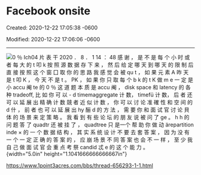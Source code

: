 # Facebook onsite

Created: 2020-12-22 17:05:38 -0600

Modified: 2020-12-22 17:06:06 -0600

---

![0 ％ Ich04 片 表 干 2020 ． 8 ． 1 14 ： 48 感 谢 ， 是 不 是 每 个 小 时 或 者 每 大 的 t 叩 k 按 照 源 数 据 存 下 来 ， 然 后 给 定 哪 天 到 哪 天 的 限 制 后 直 接 按 照 这 个 窗 囗 取 你 的 思 路 我 感 觉 会 被 qu t ， 如 果 元 素 A 昨 天 是 t 叩 K ， 今 天 不 是 t 。 PK ， 如 果 你 只 取 每 个 b k 的 t K 做 m e 一 定 是 小 accu 阉 te 的 0 ％ 这 道 题 本 质 是 accu 阉 ， disk space 和 latency 的 各 种 tradeoff, 比 如 你 可 以 - d timemaggregate 计 数， timefü 计 数， 后 者 还 可 以 延 展 出 精 确 计 数 競 者 近 似 计 数 ， 你 可 以 讨 论 准 確 性 和 空 间 的 d 什 ， 前 者 也 可 以 延 展 出 hy 酾 d 的 方 法 ， 需 要 你 和 面 试 官 讨 论 貝 体 的 场 景 来 定 策 略 。 我 看 到 有 些 论 坛 的 朋 友 说 被 问 了 ge 。 h h 的 问 题 答 了 quadtr 还 被 挂 了 ， quadtree 只 是一个 帮 助 你 做 动 ärepartition inde × 的 一 个 数 据 结 构 ， 其 实 系 统 设 计 不 要 去 套 答 案 ， 因 为 没 有 一 个 一 定 正 确 的 答 案 的 ， 应 崩 场 景 不 同 答 案 也 会 不 一 样 ， 至 少 我 自 己 做 面 试 官 会 重 点 考 祭 candid 忒 e 的 这 个 能 力 。 ](../../media/Steam^JCollection-Leaderboard-Facebook-onsite-image1.png){width="5.0in" height="1.1041666666666667in"}





<https://www.1point3acres.com/bbs/thread-656293-1-1.html>

